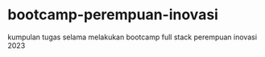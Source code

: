 # bootcamp-perempuan-inovasi

kumpulan tugas selama melakukan bootcamp full stack perempuan inovasi 2023
